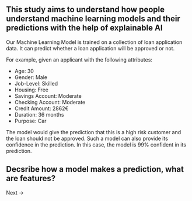 ## This study aims to understand how people understand machine learning models and their predictions with the help of explainable AI 

Our Machine Learning Model is trained on a collection of loan application data. 
It can predict whether a loan application will be approved or not.

For example, given an applicant with the following attributes:

- Age: 30
- Gender: Male
- Job-Level: Skilled
- Housing: Free
- Savings Account: Moderate
- Checking Account: Moderate
- Credit Amount: 2862€
- Duration: 36 months
- Purpose: Car

The model would give the prediction that this is a high risk customer and the loan should not be approved.
Such a model can also provide its confidence in the prediction. In this case, the model is 99% confident in its prediction.

## Decsribe how a model makes a prediction, what are features?
Next &rarr;

